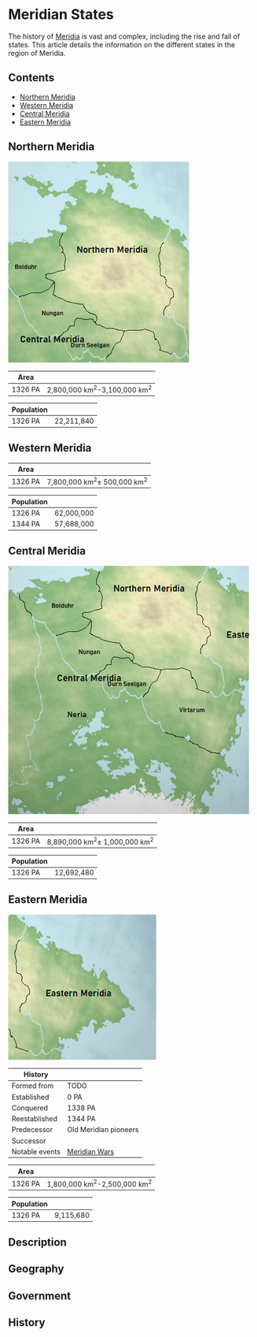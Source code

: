 # Meridian States

The history of [Meridia](../../Locations/Land/meridia.md) is vast and complex, including the rise and fall of states. This article details the information on the different states in the region of Meridia.

## Contents

- [Northern Meridia](#northern-meridia)
- [Western Meridia](#western-meridia)
- [Central Meridia](#central-meridia)
- [Eastern Meridia](#eastern-meridia)

## Northern Meridia

![Northern Meridia](../../Media/meridia_northern.png)

| Area | |
| - | - |
| 1326 PA | 2,800,000 km<sup>2</sup>-3,100,000 km<sup>2</sup> |

| Population | |
| - | - |
| 1326 PA | 22,211,840 |

## Western Meridia

| Area | |
| - | - |
| 1326 PA | 7,800,000 km<sup>2</sup>± 500,000 km<sup>2</sup> |

| Population | |
| - | - |
| 1326 PA | 62,000,000 |
| 1344 PA | 57,688,000 |

## Central Meridia

![Central Meridia](../../Media/meridia_central.png)

| Area | |
| - | - |
| 1326 PA | 8,890,000 km<sup>2</sup>± 1,000,000 km<sup>2</sup> |

| Population | |
| - | - |
| 1326 PA | 12,692,480 |

## Eastern Meridia

![Eastern Meridia](../../Media/meridia_eastern.png)

| History | |
| - | - |
| Formed from | TODO |
| Established | 0 PA |
| Conquered | 1338 PA |
| Reestablished | 1344 PA |
| Predecessor | Old Meridian pioneers |
| Successor | |
| Notable events | [Meridian Wars](../../Events/meridian_wars.md) |

| Area | |
| - | - |
| 1326 PA | 1,800,000 km<sup>2</sup>-2,500,000 km<sup>2</sup> |

| Population | |
| - | - |
| 1326 PA | 9,115,680 |

## Description

## Geography

## Government

## History
